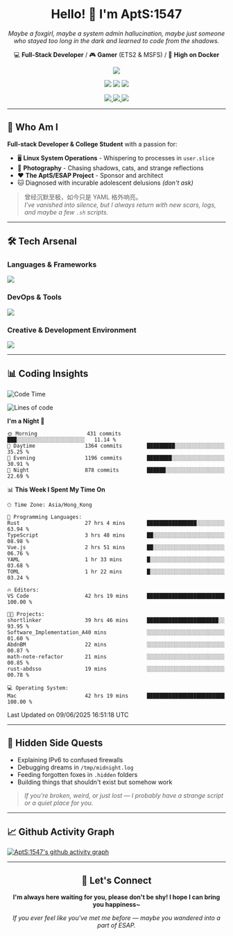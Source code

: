 <div align="center">
  <h1>Hello! 👋 I'm AptS:1547</h1>
  <p><em>Maybe a foxgirl, maybe a system admin hallucination, maybe just someone who stayed too long in the dark and learned to code from the shadows.</em></p>
  
  <p>
    💻 <strong>Full-Stack Developer</strong> / 🎮 <strong>Gamer</strong> (ETS2 & MSFS) / 🐋 <strong>High on Docker</strong>
  </p>
</div>

<div align="center">
  <p>
    <a href="https://github.com/AptS-1547">
      <img src="https://github-readme-stats.vercel.app/api?username=AptS-1547&show_icons=true&theme=transparent" />
    </a>
  </p>

  <p>
    <img src="https://komarev.com/ghpvc/?username=AptS-1547&color=blue&style=flat-square" />
    <img src="https://img.shields.io/github/followers/AptS-1547?style=flat-square" />
    <img src="https://img.shields.io/github/stars/AptS-1547?style=flat-square" />
  </p>

  <p>
    <a href="https://www.esaps.net/">
      <img src="https://img.shields.io/badge/website-4493f8?style=for-the-badge&logo=About.me&logoColor=white" />
    </a>
    <a href="https://www.esaps.net/feed/">
      <img src="https://img.shields.io/badge/RSS-4493f8?style=for-the-badge&logo=rss&logoColor=white" />
    </a>
    <a href="mailto:apts-1547@esaps.net">
      <img src="https://img.shields.io/badge/Email-4493f8?style=for-the-badge&logo=gmail&logoColor=white" />
    </a>
  </p>
</div>

---

## 🦊 Who Am I

**Full-stack Developer & College Student** with a passion for:
- 🖥️ **Linux System Operations** - Whispering to processes in `user.slice`
- 📸 **Photography** - Chasing shadows, cats, and strange reflections  
- ❤️ **The AptS/ESAP Project** - Sponsor and architect
- 🐱 Diagnosed with incurable adolescent delusions *(don't ask)*

> 曾经沉默至极，如今只是 YAML 格外响亮。  
> *I've vanished into silence, but I always return with new scars, logs, and maybe a few `.sh` scripts.*

---

## 🛠️ Tech Arsenal

### **Languages & Frameworks**
<a href="https://skillicons.dev">
  <img src="https://skillicons.dev/icons?i=py,javascript,typescript,vue,nodejs,php,html,css,java,kotlin,go,cpp,rust,bash,tailwind" />
</a>

### **DevOps & Tools**
<a href="https://skillicons.dev">
  <img src="https://skillicons.dev/icons?i=docker,git,github,githubactions,jenkins,nginx,cloudflare,workers,grafana,prometheus,postgres,mysql,mongodb,redis" />
</a>

### **Creative & Development Environment**
<a href="https://skillicons.dev">
  <img src="https://skillicons.dev/icons?i=vscode,visualstudio,idea,androidstudio,blender,ps,pr,ae,au" />
</a>

---

## 📊 Coding Insights

<!--START_SECTION:waka-->
![Code Time](http://img.shields.io/badge/Code%20Time-597%20hrs%2043%20mins-blue)

![Lines of code](https://img.shields.io/badge/From%20Hello%20World%20I%27ve%20Written-865.1%20thousand%20lines%20of%20code-blue)

**I'm a Night 🦉** 

```text
🌞 Morning                431 commits         ███░░░░░░░░░░░░░░░░░░░░░░   11.14 % 
🌆 Daytime                1364 commits        █████████░░░░░░░░░░░░░░░░   35.25 % 
🌃 Evening                1196 commits        ████████░░░░░░░░░░░░░░░░░   30.91 % 
🌙 Night                  878 commits         ██████░░░░░░░░░░░░░░░░░░░   22.69 % 
```


📊 **This Week I Spent My Time On** 

```text
🕑︎ Time Zone: Asia/Hong_Kong

💬 Programming Languages: 
Rust                     27 hrs 4 mins       ████████████████░░░░░░░░░   63.94 % 
TypeScript               3 hrs 48 mins       ██░░░░░░░░░░░░░░░░░░░░░░░   08.98 % 
Vue.js                   2 hrs 51 mins       ██░░░░░░░░░░░░░░░░░░░░░░░   06.76 % 
YAML                     1 hr 33 mins        █░░░░░░░░░░░░░░░░░░░░░░░░   03.68 % 
TOML                     1 hr 22 mins        █░░░░░░░░░░░░░░░░░░░░░░░░   03.24 % 

🔥 Editors: 
VS Code                  42 hrs 19 mins      █████████████████████████   100.00 % 

🐱‍💻 Projects: 
shortlinker              39 hrs 46 mins      ███████████████████████░░   93.95 % 
Software_Implementation_A40 mins             ░░░░░░░░░░░░░░░░░░░░░░░░░   01.60 % 
AbdnBM                   22 mins             ░░░░░░░░░░░░░░░░░░░░░░░░░   00.87 % 
math-note-refactor       21 mins             ░░░░░░░░░░░░░░░░░░░░░░░░░   00.85 % 
rust-abdsso              19 mins             ░░░░░░░░░░░░░░░░░░░░░░░░░   00.78 % 

💻 Operating System: 
Mac                      42 hrs 19 mins      █████████████████████████   100.00 % 
```


 Last Updated on 09/06/2025 16:51:18 UTC
<!--END_SECTION:waka-->

---

## 🌙 Hidden Side Quests

- Explaining IPv6 to confused firewalls
- Debugging dreams in `/tmp/midnight.log`  
- Feeding forgotten foxes in `.hidden` folders
- Building things that shouldn't exist but somehow work

> *If you're broken, weird, or just lost — I probably have a strange script or a quiet place for you.*

---

## 📈 Github Activity Graph

[![AptS:1547's github activity graph](https://github-readme-activity-graph.vercel.app/graph?username=AptS-1547&theme=react-dark)](https://github.com/AptS-1547)

---

<div align="center">
  <h2>🤝 Let's Connect</h2>
  <p><strong>I'm always here waiting for you, please don't be shy! I hope I can bring you happiness~</strong></p>
  
  <em>If you ever feel like you've met me before — maybe you wandered into a part of ESAP.</em>
</div>
